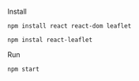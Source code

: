 Install
```
npm install react react-dom leaflet
```
```
npm instal react-leaflet
```
Run
```
npm start
```